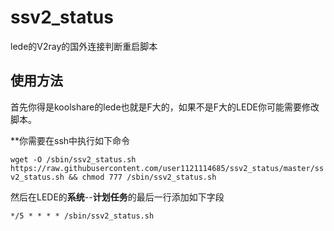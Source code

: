 # ssv2_status
lede的V2ray的国外连接判断重启脚本
## 使用方法
首先你得是koolshare的lede也就是F大的，如果不是F大的LEDE你可能需要修改脚本。

**你需要在ssh中执行如下命令

`wget -O /sbin/ssv2_status.sh https://raw.githubusercontent.com/user1121114685/ssv2_status/master/ssv2_status.sh && chmod 777 /sbin/ssv2_status.sh`

然后在LEDE的**系统**--**计划任务**的最后一行添加如下字段

`*/5 * * * * /sbin/ssv2_status.sh`
